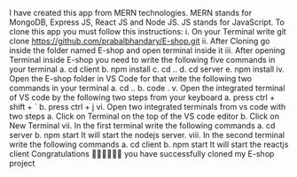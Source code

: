 I have created this app from MERN technologies. MERN stands for MongoDB, Express JS, React JS and Node JS. JS stands for JavaScript. To clone this app you must follow this instructions:
i. On your Terminal write git clone https://github.com/prabalbhandary/E-shop.git
ii. After Cloning go inside the folder named E-shop and open terminal inside it
iii. After opening Terminal inside E-shop you need to write the following five commands in your terminal
    a. cd client
    b. npm install
    c. cd ..
    d. cd server
    e. npm install
iv. Open the E-shop folder in VS Code for that write the following two commands in your terminal
    a. cd ..
    b. code .
v. Open the integrated terminal of VS code by the following two steps from your keyboard
    a. press ctrl + shift + `
    b. press ctrl + j
vi. Open two integrated terminals from vs code with two steps
    a. Click on Terminal on the top of the VS code editor
    b. Click on New Terminal
vii. In the first terminal write the following commands
    a. cd server
    b. npm start
  It will start the nodejs server.
viii. In the second terminal write the following commands
    a. cd client
    b. npm start
  It will start the reactjs client
Congratulations 🎉🎉🎉🎉🎉🎉 you have successfully cloned my E-shop project
